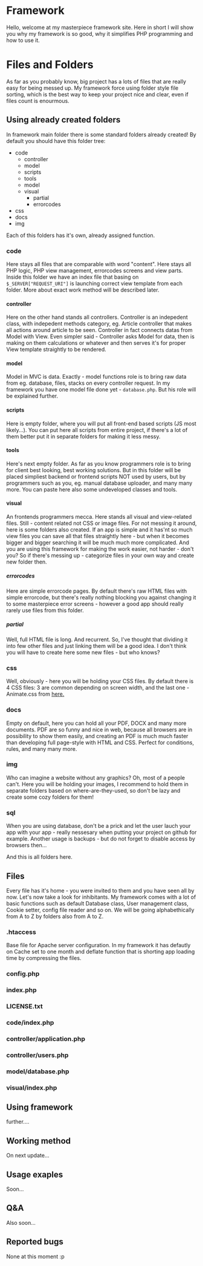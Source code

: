 # Framework
Hello, welcome at my masterpiece framework site. Here in short I will show you why my framework is so good, why it simplifies PHP programming and how to use it.

# Files and Folders

As far as you probably know, big project has a lots of files that are really easy for being messed up. My framework force using folder style file sorting, which is the best way to keep your project nice and clear, even if files count is enourmous.

## Using already created folders

In framework main folder there is some standard folders already created! By default you should have this folder tree:

 - code
	 - controller
	 - model
	 - scripts
	 - tools
	 - model
	 - visual
		 - partial
		 - errorcodes
 - css
 - docs
 - img

Each of this folders has it's own, already assigned function.

### code
Here stays all files that are comparable with word "content". Here stays all PHP logic, PHP view management, errorcodes screens and view parts. Inside this folder we have an index file that basing on `$_SERVER["REQUEST_URI"]` is launching correct view template from each folder. More about exact work method will be described later.
#### controller
Here on the other hand stands all controllers. Controller is an indepedent class, with indepedent methods category, eg. Article controller that makes all actions around article to be seen. Controller in fact connects datas from Model with View. Even simpler said - Controller asks Model for data, then is making on them calculations or whatever and then serves it's for proper View template straightly to be rendered.
#### model
Model in MVC is data. Exactly - model functions role is to bring raw data from eg. database, files, stacks on every controller request. In my framework you have one model file done yet - `database.php`. But his role will be explained further.
#### scripts
Here is empty folder, where you will put all front-end based scripts (JS most likely...). You can put here all scripts from entire project, if there's a lot of them better put it in separate folders for making it less messy.
#### tools
Here's next empty folder. As far as you know programmers role is to bring for client best looking, best working solutions. But in this folder will be placed simpliest backend or frontend scripts NOT used by users, but by programmers such as you, eg. manual database uploader, and many many more. You can paste here also some undeveloped classes and tools.
#### visual
An frontends programmers mecca. Here stands all visual and view-related files. Still - content related not CSS or image files. For not messing it around, here is some folders also created. If an app is simple and it has'nt so much view files you can save all that files straightly here - but when it becomes bigger and bigger searching it will be much much more complicated. And you are using this framework for making the work easier, not harder - don't you? So if there's messing up - categorize files in your own way and create new folder then.
##### errorcodes
Here are simple errorcode pages. By default there's raw HTML files with simple errorcode, but there's really nothing blocking you against changing it to some masterpiece error screens - however a good app should really rarely use files from this folder.
##### partial
Well, full HTML file is long. And recurrent. So, I've thought that dividing it into few other files and just linking them will be a good idea. I don't think you will have to create here some new files - but who knows?
### css 
Well, obviously - here you will be holding your CSS files. By default there is 4 CSS files: 3 are common depending on screen width, and the last one - Animate.css from [here.](https://daneden.github.io/animate.css/)
### docs
Empty on default, here you can hold all your PDF, DOCX and many more documents. PDF are so funny and nice in web, because all browsers are in possibility to show them easily, and creating an PDF is much much faster than developing full page-style with HTML and CSS. Perfect for conditions, rules, and many many more.
### img
Who can imagine a website without any graphics? Oh, most of a people can't. Here you will be holding your images, I recommend to hold them in separate folders based on where-are-they-used, so don't be lazy and create some cozy folders for them!
### sql
When you are using database, don't be a prick and let the user lauch your app with your app - really nessesary when putting your project on github for example. Another usage is backups - but do not forget to disable access by browsers then...

And this is all folders here.
## Files
Every file has it's home - you were invited to them and you have seen all by now. Let's now take a look for inhibitants. 
My framework comes with a lot of basic functions such as default Database class, User management class, Cookie setter, config file reader and so on.  We will be going alphabethically from A to Z by folders also from A to Z.
### .htaccess 
Base file for Apache server configuration. In my framework it has defautly on Cache set to one month and deflate function that is shorting app loading time by compressing the files.
### config.php
### index.php
### LICENSE.txt
### code/index.php
### controller/application.php
### controller/users.php
### model/database.php
### visual/index.php
## Using framework

further....

## Working method
On next update...
## Usage exaples
Soon...
## Q&A
Also soon...
## Reported bugs
None at this moment :p
